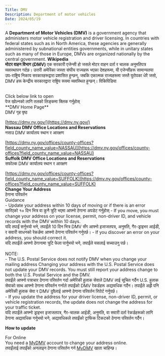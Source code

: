 ```yaml
---
Title: DMV
Description: Department of motor vehicles
Date: 2024/05/19
---
```


A **Department of Motor Vehicles (DMV)** is a government agency that administers motor vehicle registration and driver licensing. In countries with federal states such as in North America, these agencies are generally administered by subnational entities governments, while in unitary states such as many of those in Europe, DMVs are organized nationally by the central government. **Wikipedia**
<br/>
**मोटर वाहन विभाग (DMV)** एक सरकारी एजेन्सी हो जसले मोटर वाहन दर्ता र चालक अनुमतिपत्र व्यवस्थापन गर्दछ। उत्तरी अमेरिका जस्ता संघीय राज्यहरू भएका देशहरूमा, यी एजेन्सीहरू सामान्यतया उप-राष्ट्रिय निकाय सरकारहरूद्वारा प्रशासित हुन्छन्, जबकि एकात्मक राज्यहरूमा जस्तै युरोपका धेरै जसो, DMV हरू केन्द्रीय सरकारद्वारा राष्ट्रिय रूपमा व्यवस्थित हुन्छन्। विकिपिडिया

<br/>
Click below link to open<br/>पेज खोल्नको लागि तलको लिङ्कमा क्लिक गर्नुहोस्
<br/>
**DMV Home Page**<br/>DMV गृह पृष्ठ

[https://dmv.ny.gov/](https://dmv.ny.gov/)
<br/>
**Nassau DMV Office Locations and Reservations**<br/>नसाउ DMV कार्यालय स्थान र आरक्षण

[https://dmv.ny.gov/offices/county-offices?field_county_name_value=NASSAU](https://dmv.ny.gov/offices/county-offices?field_county_name_value=NASSAU)
<br/>
**Suffolk DMV Office Locations and Reservations**<br/>सफोल्क DMV कार्यालय स्थान र आरक्षण

[https://dmv.ny.gov/offices/county-offices?field_county_name_value=SUFFOLK](https://dmv.ny.gov/offices/county-offices?field_county_name_value=SUFFOLK)
<br/>
**Change Your Address**<br/>ठेगाना परिवर्तन 
<br/>
Guidance
<br/>
    - Update your address within 10 days of moving or if there is an error<br/>सारिएको १० दिन भित्र वा कुनै त्रुटि भएमा आफ्नो ठेगाना अपडेट गर्नुहोस्
    - If you move, you must change your address on your license, permit, non-driver ID, and vehicle records with the DMV within 10 days.<br/>यदि तपाईं सर्नुभयो भने, तपाईंले 10 दिन भित्र DMV सँग आफ्नो इजाजतपत्र, अनुमति, गैर-ड्राइभर आईडी, र सवारी साधनको रेकर्डमा आफ्नो ठेगाना परिवर्तन गर्नुपर्छ।
    - If you discover an error on your address, you should correct it.<br/>यदि तपाईंले आफ्नो ठेगानामा त्रुटि फेला पार्नुभयो भने, तपाईंले यसलाई सच्याउनु पर्छ। 
<br/>    
NOTE: <br/>
    - The U.S. Postal Service does not notify DMV when you change your mailing address 
Changing your address with the U.S. Postal Service does not update your DMV records. You must still report your address change to both the U.S. Postal Service and the DMV.
<br/>तपाईंले आफ्नो पत्राचार ठेगाना परिवर्तन गर्दा अमेरिकी हुलाक सेवाले DMV लाई सूचित गर्दैन
U.S. हुलाक सेवाको साथ आफ्नो ठेगाना परिवर्तन गर्नाले तपाईंको DMV रेकर्डहरू अद्यावधिक गर्दैन। तपाईंले अझै पनि अमेरिकी हुलाक सेवा र DMV दुवैलाई आफ्नो ठेगाना परिवर्तन रिपोर्ट गर्नुपर्छ।<br/>
    - If you update the address for your driver license, non-driver ID, permit, or vehicle registration records, the update does not change the address for your traffic ticket.<br/>यदि तपाईंले आफ्नो ड्राइभर इजाजतपत्र, गैर-चालक आईडी, अनुमति, वा सवारी दर्ता रेकर्डहरूको लागि ठेगाना अद्यावधिक गर्नुभयो भने, अद्यावधिकले तपाईंको ट्राफिक टिकटको ठेगाना परिवर्तन गर्दैन।

**How to update**

For Online<br/>
You need a [MyDMV](https://dmv.ny.gov/mydmv/mydmv) account to change your address online.<br/>
तपाइँलाई तपाइँको अनलाइन ठेगाना परिवर्तन गर्न [MyDMV](https://dmv.ny.gov/mydmv/mydmv) खाता चाहिन्छ।


